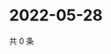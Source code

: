 # 2022-05-28

共 0 条

<!-- BEGIN WEIBO -->
<!-- 最后更新时间 Sat May 28 2022 22:02:11 GMT+0800 (China Standard Time) -->

<!-- END WEIBO -->
